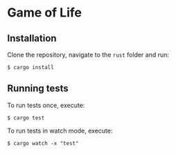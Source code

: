 # Game of Life

## Installation

Clone the repository, navigate to the `rust` folder and run:

```
$ cargo install
```

## Running tests

To run tests once, execute:

```
$ cargo test
```

To run tests in watch mode, execute:

```
$ cargo watch -x "test"
```
